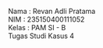 Nama  : Revan Adli Pratama<br>
NIM  : 235150400111052<br>
Kelas  : PAM SI - B<br>
Tugas Studi Kasus 4
